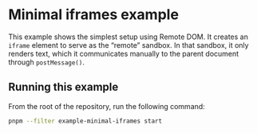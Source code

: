 # Minimal iframes example

This example shows the simplest setup using Remote DOM. It creates an `iframe` element to serve as the “remote” sandbox. In that sandbox, it only renders text, which it communicates manually to the parent document through `postMessage()`.

## Running this example

From the root of the repository, run the following command:

```bash
pnpm --filter example-minimal-iframes start
```
